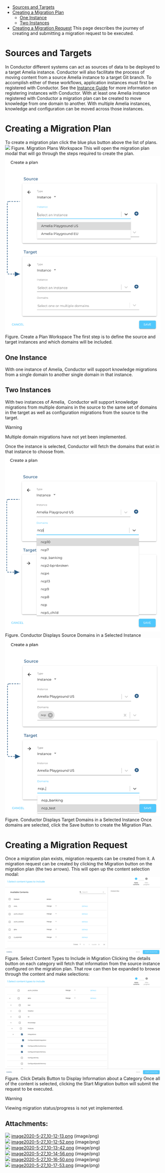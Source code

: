 -   [Sources and Targets](#MigrationGuide-SourcesandTargets)
-   [Creating a Migration Plan](#MigrationGuide-CreatingaMigrationPlan)
    -   [One Instance](#MigrationGuide-OneInstance)
    -   [Two Instances](#MigrationGuide-TwoInstances)
-   [Creating a Migration Request](#MigrationGuide-CreatingaMigrationRequest)
This page describes the journey of creating and submitting a migration request to be executed.
# Sources and Targets
In Conductor different systems can act as sources of data to be deployed to a target Amelia instance. Conductor will also facilitate the process of moving content from a source Amelia instance to a target Git branch. To accomplish either of these workflows, application instances must first be registered with Conductor. See the [Instance Guide](https://docs.amelia.com/display/AmeliaDocsV4/Instance+Guide) for more information on registering instances with Conductor.
With at least one Amelia instance registered with Conductor a migration plan can be created to move knowledge from one domain to another. With multiple Amelia instances, knowledge and configuration can be moved across those instances.
# Creating a Migration Plan
To create a migration plan click the blue plus button above the list of plans.
![](attachments/32510238/32510239.png)
Figure. Migration Plans Workspace
This will open the migration plan modal that will go through the steps required to create the plan.
![](attachments/32510238/32510240.png)
Figure. Create a Plan Workspace
The first step is to define the source and target instances and which domains will be included.
## One Instance
With one instance of Amelia, Conductor will support knowledge migrations from a single domain to another single domain in that instance.
## Two Instances
With two instances of Amelia,  Conductor will support knowledge migrations from multiple domains in the source to the same set of domains in the target as well as configuration migrations from the source to the target.
> [!warning]  
>
> Multiple domain migrations have not yet been implemented.

Once the instance is selected, Conductor will fetch the domains that exist in that instance to choose from.
![](attachments/32510238/32510241.png)
Figure. Conductor Displays Source Domains in a Selected Instance
![](attachments/32510238/32510242.png)
Figure. Conductor Displays Target Domains in a Selected Instance
Once domains are selected, click the Save button to create the Migration Plan.
# Creating a Migration Request
Once a migration plan exists, migration requests can be created from it. A migration request can be created by clicking the Migration button on the migration plan (the two arrows). This will open up the content selection modal:
![](attachments/32510238/32510243.png)
Figure. Select Content Types to Include in Migration
Clicking the details button on each category will fetch that information from the source instance configured on the migration plan. That row can then be expanded to browse through the content and make selections:
![](attachments/32510238/32510244.png)
Figure. Click Details Button to Display Information about a Category
Once all of the content is selected, clicking the Start Migration button will submit the request to be executed.
> [!warning]  
>
> Viewing migration status/progress is not yet implemented.

## Attachments:
![](images/icons/bullet_blue.gif) [image2020-5-27_10-12-13.png](attachments/32510238/32510239.png) (image/png)  
![](images/icons/bullet_blue.gif) [image2020-5-27_10-12-52.png](attachments/32510238/32510240.png) (image/png)  
![](images/icons/bullet_blue.gif) [image2020-5-27_10-13-42.png](attachments/32510238/32510241.png) (image/png)  
![](images/icons/bullet_blue.gif) [image2020-5-27_10-14-56.png](attachments/32510238/32510242.png) (image/png)  
![](images/icons/bullet_blue.gif) [image2020-5-27_10-16-50.png](attachments/32510238/32510243.png) (image/png)  
![](images/icons/bullet_blue.gif) [image2020-5-27_10-17-53.png](attachments/32510238/32510244.png) (image/png)  
